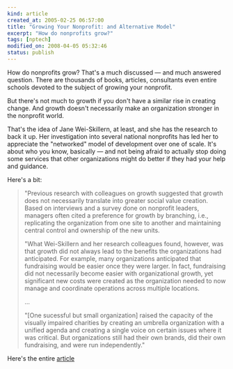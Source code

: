 ```yaml
--- 
kind: article
created_at: 2005-02-25 06:57:00
title: "Growing Your Nonprofit: and Alternative Model"
excerpt: "How do nonprofits grow?"
tags: [nptech]
modified_on: 2008-04-05 05:32:46
status: publish
---
```


How do nonprofits grow? That's a much discussed &mdash; and much answered question. There are thousands of books, articles, consultants even entire schools devoted to the subject of growing your nonprofit.

But there's not much to growth if you don't have a similar rise in creating change. And growth doesn't necessarily make an organization stronger in the nonprofit world.

That's the idea of Jane Wei-Skillern, at least, and she has the research to back it up. Her investigation into several national nonprofits has led her to appreciate the "networked" model of development over one of scale. It's about who you know, basically &mdash; and not being afraid to actually stop doing some services that other organizations might do better if they had your help and guidance.

Here's a bit:
<blockquote class="large">
"Previous research with colleagues on growth suggested that growth does not necessarily translate into greater social value creation. Based on interviews and a survey done on nonprofit leaders, managers often cited a preference for growth by branching, i.e., replicating the organization from one site to another and maintaining central control and ownership of the new units.

"What Wei-Skillern and her research colleagues found, however, was that growth did not always lead to the benefits the organizations had anticipated. For example, many organizations anticipated that fundraising would be easier once they were larger. In fact, fundraising did not necessarily become easier with organizational growth, yet significant new costs were created as the organization needed to now manage and coordinate operations across multiple locations.

...

"[One sucessful but small organization] raised the capacity of the visually impaired charities by creating an umbrella organization with a unified agenda and creating a single voice on certain issues where it was critical. But organizations still had their own brands, did their own fundraising, and were run independently."

</blockquote>

Here's the entire <a href="http://hbsworkingknowledge.hbs.edu/item.jhtml?id=4801&amp;t=nonprofit"> article </a>